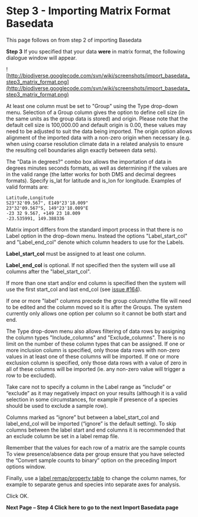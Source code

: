 # Step 3 - Importing Matrix Format Basedata #

This page follows on from step 2 of importing Basedata

**Step 3**  If you specified that your data **were** in matrix format, the following dialogue window will appear.

![http://biodiverse.googlecode.com/svn/wiki/screenshots/import_basedata_step3_matrix_format.png](http://biodiverse.googlecode.com/svn/wiki/screenshots/import_basedata_step3_matrix_format.png)

At least one column must be set to "Group" using the Type drop-down menu. Selection of a Group column gives the option to define cell size (in the same units as the group data is stored) and origin. Please note that the default cell size is 100,000.00 and default origin is 0.00, these values may need to be adjusted to suit the data being imported.  The origin option allows alignment of the imported data with a non-zero origin when necessary (e.g. when using coarse resolution climate data in a related analysis to ensure the resulting cell boundaries align exactly between data sets).

The "Data in degrees?" combo box allows the importation of data in degrees minutes seconds formats, as well as determining if the values are in the valid range (the latter works for both DMS and decimal degrees formats). Specify is\_lat for latitude and is\_lon for longitude. Examples of valid formats are:
```
Latitude,Longitude
S23°32'09.567", E149°23'18.009"
23°32'09.567"S, 149°23'18.009"E
-23 32 9.567, +149 23 18.009
-23.535991, 149.388336
```

Matrix import differs from the standard import process in that there is no Label option in the drop-down menu.  Instead the options "Label\_start\_col" and "Label\_end\_col" denote which column headers to use for the Labels.

**Label\_start\_col** must be assigned to at least one column.

**Label\_end\_col** is optional. If not specified then the system will use all columns after the "label\_start\_col".

If more than one start and/or end column is specified then the system will use the first start\_col and last end\_col (see [issue #164](https://code.google.com/p/biodiverse/issues/detail?id=#164)).

If one or more "label" columns precede the group column/sthe file will need to be edited and the column moved so it is after the Groups.  The system currently only allows one option per column so it cannot be both start and end.

The Type drop-down menu also allows filtering of data rows by assigning the column types "Include\_columns" and "Exclude\_columns". There is no limit on the number of these column types that can be assigned. If one or more inclusion column is specified, only those data rows with non-zero values in at least one of these columns will be imported. If one or more exclusion column is specified, only those data rows with a value of zero in all of these columns will be imported (ie. any non-zero value will trigger a row to be excluded).

Take care not to specify a column in the Label range as “include” or “exclude” as it may negatively impact on your results (although it is a valid selection in some circumstances, for example if presence of a species should be used to exclude a sample row).

Columns marked as “ignore” but between a label\_start\_col and label\_end\_col will be imported (“ignore” is the default setting).  To skip columns between the label start and end columns it is recommended that an exclude column be set in a label remap file.

Remember that the values for each row of a matrix are the sample counts To view presence/absence data per group ensure that you have selected the “Convert sample counts to binary” option on the preceding Import options window.

Finally, use a [label remap/property table](DataStructures#Element_property_tables.md) to change the column names, for example to separate genus and species into separate axes for analysis.

Click OK.

**Next Page – Step 4 Click here to go to the next Import Basedata page**